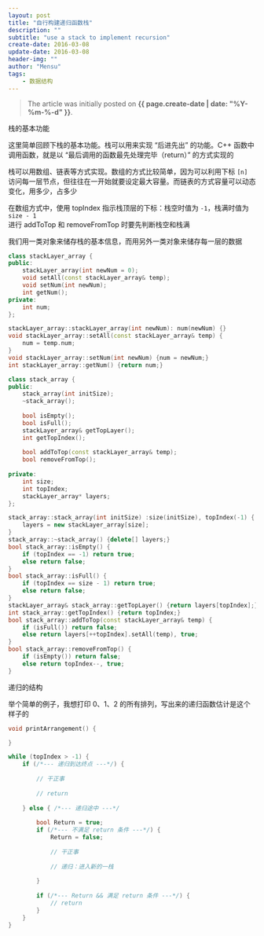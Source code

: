 ```yaml
---
layout: post
title: "自行构建递归函数栈"
description: ""
subtitle: "use a stack to implement recursion"
create-date: 2016-03-08
update-date: 2016-03-08
header-img: ""
author: "Mensu"
tags:
    - 数据结构
---
```


> The article was initially posted on **{{ page.create-date | date: "%Y-%m-%-d" }}**.

栈的基本功能

这里简单回顾下栈的基本功能。栈可以用来实现 “后进先出” 的功能。C++ 函数中调用函数，就是以 “最后调用的函数最先处理完毕（return）” 的方式实现的

栈可以用数组、链表等方式实现。数组的方式比较简单，因为可以利用下标 `[n]` 访问每一层节点，但往往在一开始就要设定最大容量。而链表的方式容量可以动态变化，用多少，占多少

在数组方式中，使用 topIndex 指示栈顶层的下标：栈空时值为 `-1`，栈满时值为 `size - 1`  
进行 addToTop 和 removeFromTop 时要先判断栈空和栈满

我们用一类对象来储存栈的基本信息，而用另外一类对象来储存每一层的数据

~~~cpp
class stackLayer_array {
public:
    stackLayer_array(int newNum = 0);
    void setAll(const stackLayer_array& temp);
    void setNum(int newNum);
    int getNum();
private:
    int num;
};

stackLayer_array::stackLayer_array(int newNum): num(newNum) {}
void stackLayer_array::setAll(const stackLayer_array& temp) {
    num = temp.num;
}
void stackLayer_array::setNum(int newNum) {num = newNum;}
int stackLayer_array::getNum() {return num;}

class stack_array {
public:
    stack_array(int initSize);
    ~stack_array();
    
    bool isEmpty();
    bool isFull();
    stackLayer_array& getTopLayer();
    int getTopIndex();
    
    bool addToTop(const stackLayer_array& temp);
    bool removeFromTop();
    
private:
    int size;
    int topIndex;
    stackLayer_array* layers;
};

stack_array::stack_array(int initSize) :size(initSize), topIndex(-1) {
    layers = new stackLayer_array[size];
}
stack_array::~stack_array() {delete[] layers;}
bool stack_array::isEmpty() {
    if (topIndex == -1) return true;
    else return false;
}
bool stack_array::isFull() {
    if (topIndex == size - 1) return true;
    else return false;
}
stackLayer_array& stack_array::getTopLayer() {return layers[topIndex];}
int stack_array::getTopIndex() {return topIndex;}
bool stack_array::addToTop(const stackLayer_array& temp) {
    if (isFull()) return false;
    else return layers[++topIndex].setAll(temp), true;
}
bool stack_array::removeFromTop() {
    if (isEmpty()) return false;
    else return topIndex--, true;
}

~~~

递归的结构

举个简单的例子，我想打印 0、1、2 的所有排列，写出来的递归函数估计是这个样子的

~~~cpp
void printArrangement() {

}

~~~


~~~cpp
while (topIndex > -1) {
    if (/*--- 递归到达终点 ---*/) {
        
        // 干正事
        
        // return
        
    } else { /*--- 递归途中 ---*/
        
        bool Return = true;
        if (/*--- 不满足 return 条件 ---*/) {
            Return = false;
            
            // 干正事
            
            // 递归：进入新的一栈
            
        }
        
        if (/*--- Return && 满足 return 条件 ---*/) {
            // return
        }
    }
}
~~~